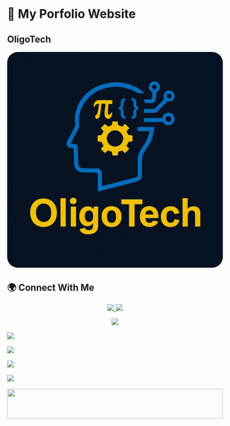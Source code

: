 # 🎨 My Porfolio Website 

## OligoTech

<p align="center">
  <img src="./portfolioImages/OligoTech_Logo.png" alt="Profile Banner" width="600" style="border-radius: 25px;"/>
</p>

## 🌍 Connect With Me  

<p align="center">
  <a href="mailto:josephoseibonsu742@gmail.com">
    <img src="https://img.shields.io/badge/Email-D14836?style=for-the-badge&logo=gmail&logoColor=white"/>
  </a>
  <a href="https://wa.me/+233551448745">        <img src="https://img.shields.io/badge/WhatsApp-25D366?style=for-the-badge&logo=whatsapp&logoColor=white"/>   </a>
</p>

<p align="center">
  <a href="https://whatsapp.com/channel/0029VbBVKfQI1rcsEUloFW18"><img src="https://img.shields.io/badge/WhatsApp%20Channel-25D366?style=for-the-badge&logo=whatsapp&logoColor=white"/>   </a>
  
  <a href="https://t.me/OligoTech">        <img src="https://img.shields.io/badge/Telegram%20Channel-0088cc?style=for-the-badge&logo=telegram&logoColor=white"/>   </a>

  <a href="https://discord.gg/hUmuuFD5">        <img src="https://img.shields.io/badge/Discord%20Server-5865F2?style=for-the-badge&logo=discord&logoColor=white"/>    </a>
  
</p>

<p align="center">
  
  <a href="https://www.tiktok.com/@oligocodes?_t=ZM-8zYkomkZsBy&_r=1"><img src="https://img.shields.io/badge/TikTok-000000?style=for-the-badge&logo=tiktok&logoColor=white"/>     </a>
  
  <a href="https://open.spotify.com/user/OligoCodes"><img src="https://img.shields.io/badge/Spotify-1DB954?style=for-the-badge&logo=spotify&logoColor=white"/>    </a>
  
</p>


<p align="center">
  <img src="https://i.imgur.com/dBaSKWF.gif" width="100%" height="70">
</p>




